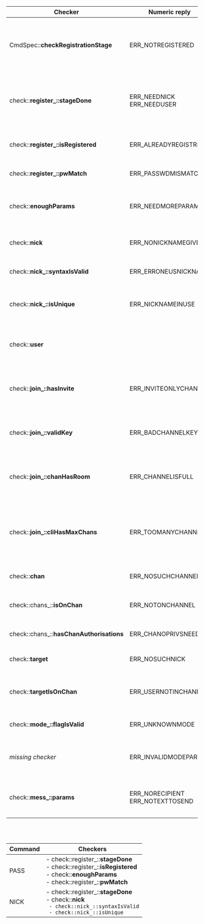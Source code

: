 | Checker | Numeric reply | Purpose |
| ------- | ------------- | ------- |
| CmdSpec::**checkRegistrationStage** | ERR_NOTREGISTERED | checks if client has appropriate registration lvl to execute command |
| check::**register_::stageDone** | ERR_NEEDNICK<br>ERR_NEEDUSER | checks if command was already done during registration |
| check::**register_::isRegistered** | ERR_ALREADYREGISTRED | checks if client isn't already registered |
| check::**register_::pwMatch** | ERR_PASSWDMISMATCH | checks if password is valid |
| check::**enoughParams** | ERR_NEEDMOREPARAMS | checks if any mandatory parameter is empty |
| check::**nick** | ERR_NONICKNAMEGIVEN | checks if the param nickname was given |
| check::**nick_::syntaxIsValid** | ERR_ERRONEUSNICKNAME | checks nickname syntaxe |
| check::**nick_::isUnique** | ERR_NICKNAMEINUSE | checks if nickname isn't already used |
| check::**user** | | checks USERLEN and silently trims if necessary |
| check::**join_::hasInvite** | ERR_INVITEONLYCHAN | if channel has +i mode, it checks if sender has an invite |
| check::**join_::validKey** | ERR_BADCHANNELKEY | if channel has +k, it checks if the given key is valid |
| check::**join_::chanHasRoom** | ERR_CHANNELISFULL | if channel has +l, if checks if there is some room left |
| check::**join_::cliHasMaxChans** | ERR_TOOMANYCHANNELS | checks if the number of channels the sender is in hasn't reached the limit |
| check::**chan** | ERR_NOSUCHCHANNEL | checks if channel exists |
| check::chans_::**isOnChan** | ERR_NOTONCHANNEL | checks if sender is in the channel |
| check::chans_::**hasChanAuthorisations** | ERR_CHANOPRIVSNEEDED | checks if sender is an operator |
| check::**target** | ERR_NOSUCHNICK | checks if target exists |
| check::**targetIsOnChan** | ERR_USERNOTINCHANNEL | checks if target isn't already on the channel|
| check::**mode_::flagIsValid** | ERR_UNKNOWNMODE | checks if mode flag is valid |
| *missing checker* | ERR_INVALIDMODEPARAM | checks if mode flags' arguments are valid |
| check::**mess_::params** | ERR_NORECIPIENT<br>ERR_NOTEXTTOSEND | checks if privmsg's params aren't empty |

<br><br>

| Command | Checkers |
| ------- | -------- |
| PASS | - check::register_::**stageDone**<br>- check::register_::**isRegistered**<br>- check::**enoughParams**<br>- check::register_::**pwMatch** |
| NICK | - check::register_::**stageDone**<br>- check::**nick**<br> ` - check::nick_::syntaxIsValid`<br>  ` - check::nick_::isUnique` |



<br><br><br><br>